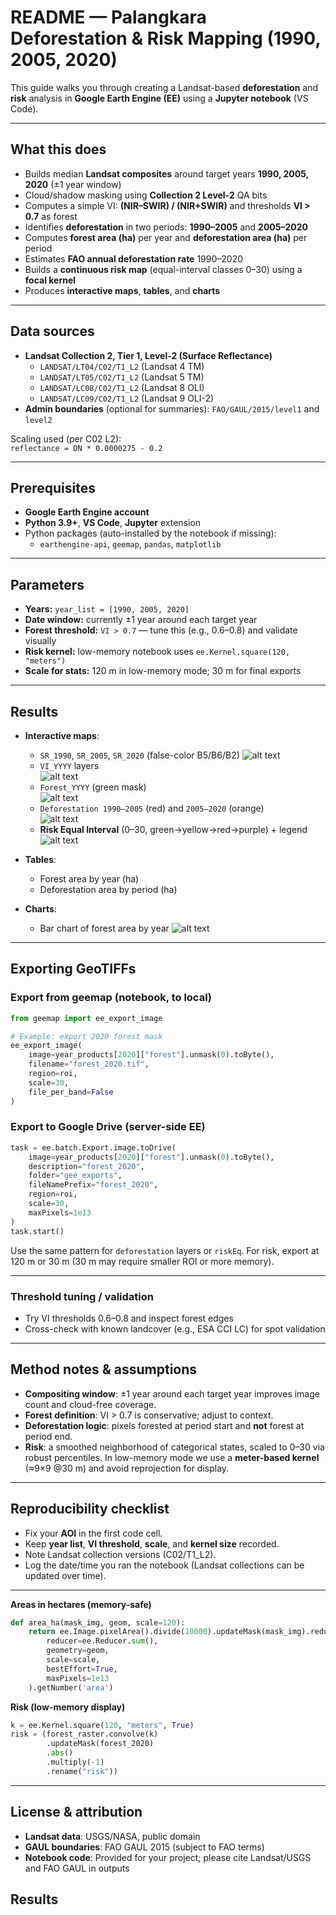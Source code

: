 # README — Palangkara Deforestation & Risk Mapping (1990, 2005, 2020)

This guide walks you through creating a Landsat-based **deforestation** and **risk** analysis in **Google Earth Engine (EE)** using a **Jupyter notebook** (VS Code).

---

##  What this does

- Builds median **Landsat composites** around target years **1990, 2005, 2020** (±1 year window)  
- Cloud/shadow masking using **Collection 2 Level-2** QA bits  
- Computes a simple VI: **(NIR–SWIR) / (NIR+SWIR)** and thresholds **VI > 0.7** as forest  
- Identifies **deforestation** in two periods: **1990–2005** and **2005–2020**  
- Computes **forest area (ha)** per year and **deforestation area (ha)** per period  
- Estimates **FAO annual deforestation rate** 1990–2020  
- Builds a **continuous risk map** (equal-interval classes 0–30) using a **focal kernel**  
- Produces **interactive maps**, **tables**, and **charts**

---

##  Data sources

- **Landsat Collection 2, Tier 1, Level-2 (Surface Reflectance)**
  - `LANDSAT/LT04/C02/T1_L2` (Landsat 4 TM)
  - `LANDSAT/LT05/C02/T1_L2` (Landsat 5 TM)
  - `LANDSAT/LC08/C02/T1_L2` (Landsat 8 OLI)
  - `LANDSAT/LC09/C02/T1_L2` (Landsat 9 OLI-2)
- **Admin boundaries** (optional for summaries): `FAO/GAUL/2015/level1` and `level2`

Scaling used (per C02 L2):  
`reflectance = DN * 0.0000275 - 0.2`

---

##  Prerequisites

- **Google Earth Engine account** 
- **Python 3.9+**, **VS Code**, **Jupyter** extension  
- Python packages (auto-installed by the notebook if missing):
  - `earthengine-api`, `geemap`, `pandas`, `matplotlib`

---



##  Parameters 
- **Years:** `year_list = [1990, 2005, 2020]`  
- **Date window:** currently ±1 year around each target year  
- **Forest threshold:** `VI > 0.7` — tune this (e.g., 0.6–0.8) and validate visually  
- **Risk kernel:** low-memory notebook uses `ee.Kernel.square(120, "meters")`  
- **Scale for stats:** 120 m in low-memory mode; 30 m for final exports

---

##   Results

- **Interactive maps**:
  - `SR_1990`, `SR_2005`, `SR_2020` (false-color B5/B6/B2)
  ![alt text](SR_2005_2020.png)
  - `VI_YYYY` layers  
  ![alt text](VI_2005_2020.png)
  - `Forest_YYYY` (green mask)  
  ![alt text](Forest_2005_2020.png)
  - `Deforestation 1990–2005` (red) and `2005–2020` (orange)  
  ![alt text](Deforestation_2005_2020.png)
  - **Risk Equal Interval** (0–30, green→yellow→red→purple) + legend
![alt text](DRA_map.png)
- **Tables**:
  - Forest area by year (ha)
  - Deforestation area by period (ha)

- **Charts**:
  - Bar chart of forest area by year
  ![alt text](Forest_Area.png)

---

##  Exporting GeoTIFFs 

###  Export from **geemap** (notebook, to local)
```python
from geemap import ee_export_image

# Example: export 2020 forest mask
ee_export_image(
    image=year_products[2020]["forest"].unmask(0).toByte(),
    filename="forest_2020.tif",
    region=roi,
    scale=30,
    file_per_band=False
)
```

###  Export to **Google Drive** (server-side EE)
```python
task = ee.batch.Export.image.toDrive(
    image=year_products[2020]["forest"].unmask(0).toByte(),
    description="forest_2020",
    folder="gee_exports",
    fileNamePrefix="forest_2020",
    region=roi,
    scale=30,
    maxPixels=1e13
)
task.start()
```

Use the same pattern for `deforestation` layers or `riskEq`. For risk, export at 120 m or 30 m (30 m may require smaller ROI or more memory).

---


### Threshold tuning / validation
- Try VI thresholds 0.6–0.8 and inspect forest edges  
- Cross-check with known landcover (e.g., ESA CCI LC) for spot validation

---

##  Method notes & assumptions

- **Compositing window**: ±1 year around each target year improves image count and cloud-free coverage.  
- **Forest definition**: VI > 0.7 is conservative; adjust to context.  
- **Deforestation logic**: pixels forested at period start and **not** forest at period end.  
- **Risk**: a smoothed neighborhood of categorical states, scaled to 0–30 via robust percentiles. In low-memory mode we use a **meter-based kernel** (≈9×9 @30 m) and avoid reprojection for display.

---

##  Reproducibility checklist

- Fix your **AOI** in the first code cell.  
- Keep **year list**, **VI threshold**, **scale**, and **kernel size** recorded.  
- Note Landsat collection versions (C02/T1_L2).  
- Log the date/time you ran the notebook (Landsat collections can be updated over time).

---


**Areas in hectares (memory-safe)**
```python
def area_ha(mask_img, geom, scale=120):
    return ee.Image.pixelArea().divide(10000).updateMask(mask_img).reduceRegion(
        reducer=ee.Reducer.sum(),
        geometry=geom,
        scale=scale,
        bestEffort=True,
        maxPixels=1e13
    ).getNumber('area')
```

**Risk (low-memory display)**
```python
k = ee.Kernel.square(120, "meters", True)
risk = (forest_raster.convolve(k)
        .updateMask(forest_2020)
        .abs()
        .multiply(-1)
        .rename("risk"))
```

---

##  License & attribution

- **Landsat data**: USGS/NASA, public domain  
- **GAUL boundaries**: FAO GAUL 2015 (subject to FAO terms)  
- **Notebook code**: Provided for your project; please cite Landsat/USGS and FAO GAUL in outputs


## Results

